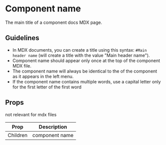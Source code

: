 # Component name
The main title of a component docs MDX page.

## Guidelines
- In MDX documents, you can create a title using this syntax: `#Main header name` (will create a title with the value "Main header name").
- Component name should appear only once at the top of the component MDX file.
- The component name will always be identical to the of the component as it appears in the left menu.
- If the component name contains multiple words, use a capital letter only for the first letter of the first word

## Props
not relevant for mdx files

Prop | Description
--- | ---
Children | component name
